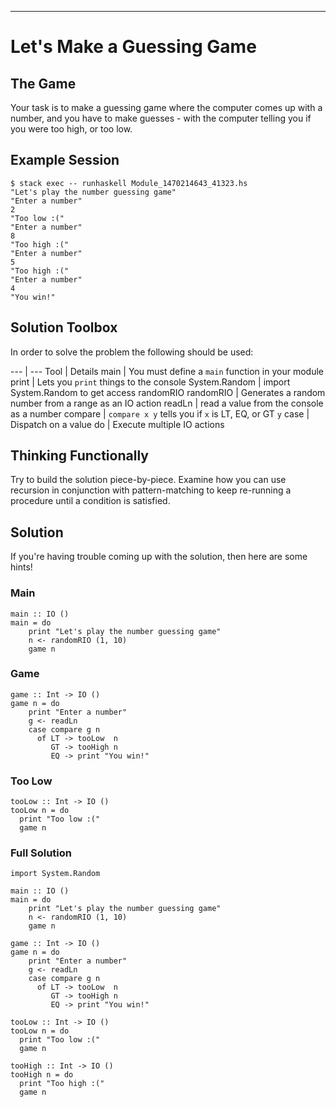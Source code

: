 
----

# Let's Make a Guessing Game

<div class="important">

## The Game

Your task is to make a guessing game where the computer comes up with a number,
and you have to make guesses - with the computer telling you if you were too
high, or too low.

## Example Session

```
$ stack exec -- runhaskell Module_1470214643_41323.hs
"Let's play the number guessing game"
"Enter a number"
2
"Too low :("
"Enter a number"
8
"Too high :("
"Enter a number"
5
"Too high :("
"Enter a number"
4
"You win!"
```

</div>

## Solution Toolbox

In order to solve the problem the following should be used:

---           | ---
Tool          | Details
main          | You must define a `main` function in your module
print         | Lets you `print` things to the console
System.Random | import System.Random to get access randomRIO
randomRIO     | Generates a random number from a range as an IO action
readLn        | read a value from the console as a number
compare       | `compare x y` tells you if `x` is LT, EQ, or GT `y`
case          | Dispatch on a value
do            | Execute multiple IO actions

## Thinking Functionally

Try to build the solution piece-by-piece. Examine how you can use recursion in conjunction
with pattern-matching to keep re-running a procedure until a condition is satisfied.

<div class="important">

## Solution

If you're having trouble coming up with the solution, then here are some hints!

### Main

~~~{ data-language=haskell data-filter=resources/scripts/check.sh .answer}
main :: IO ()
main = do
    print "Let's play the number guessing game"
    n <- randomRIO (1, 10)
    game n
~~~

### Game

~~~{ data-language=haskell data-filter=resources/scripts/check.sh .answer}
game :: Int -> IO ()
game n = do
    print "Enter a number"
    g <- readLn
    case compare g n
      of LT -> tooLow  n
         GT -> tooHigh n
         EQ -> print "You win!"
~~~

### Too Low

~~~{ data-language=haskell data-filter=resources/scripts/check.sh .answer}
tooLow :: Int -> IO ()
tooLow n = do
  print "Too low :("
  game n
~~~

### Full Solution

~~~{ data-language=haskell data-filter=resources/scripts/check.sh .answer}
import System.Random

main :: IO ()
main = do
    print "Let's play the number guessing game"
    n <- randomRIO (1, 10)
    game n

game :: Int -> IO ()
game n = do
    print "Enter a number"
    g <- readLn
    case compare g n
      of LT -> tooLow  n
         GT -> tooHigh n
         EQ -> print "You win!"

tooLow :: Int -> IO ()
tooLow n = do
  print "Too low :("
  game n

tooHigh :: Int -> IO ()
tooHigh n = do
  print "Too high :("
  game n
~~~

</div>

